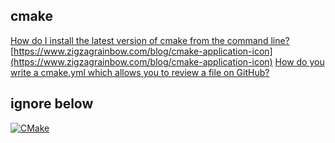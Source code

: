 ## cmake
[How do I install the latest version of cmake from the command line?](https://askubuntu.com/questions/355565/how-do-i-install-the-latest-version-of-cmake-from-the-command-line)
[https://www.zigzagrainbow.com/blog/cmake-application-icon](https://www.zigzagrainbow.com/blog/cmake-application-icon)
[How do you write a cmake.yml which allows you to review a file on GitHub?](https://stackoverflow.com/questions/70980759/how-do-you-write-a-cmake-yml-which-allows-you-to-review-a-file-on-github)

## ignore below
[![CMake](https://github.com/mattcoding4days/extras/actions/workflows/cmake.yml/badge.svg?branch=dev)](https://github.com/mattcoding4days/extras/actions/workflows/cmake.yml)

